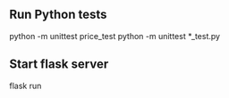 ## Run Python tests

python -m unittest price_test
python -m unittest *_test.py

## Start flask server

flask run
